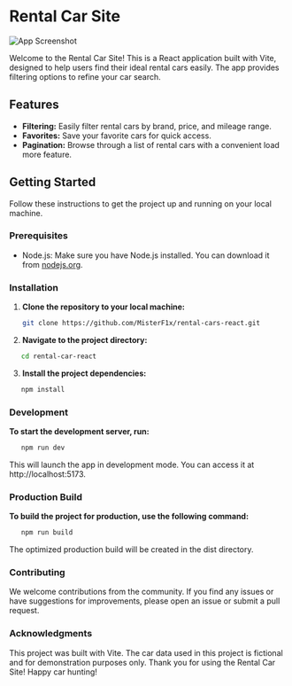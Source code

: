 # Rental Car Site

![App Screenshot](https://github.com/MisterF1x/rental-cars-react/tree/main/public/car.webp)

Welcome to the Rental Car Site! This is a React application built with Vite,
designed to help users find their ideal rental cars easily. The app provides
filtering options to refine your car search.

## Features

- **Filtering:** Easily filter rental cars by brand, price, and mileage range.
- **Favorites:** Save your favorite cars for quick access.
- **Pagination:** Browse through a list of rental cars with a convenient load
  more feature.

## Getting Started

Follow these instructions to get the project up and running on your local
machine.

### Prerequisites

- Node.js: Make sure you have Node.js installed. You can download it from
  [nodejs.org](https://nodejs.org/).

### Installation

1. **Clone the repository to your local machine:**

   ```bash
   git clone https://github.com/MisterF1x/rental-cars-react.git
   ```

2. **Navigate to the project directory:**

```bash
   cd rental-car-react
```

3. **Install the project dependencies:**

```bash
   npm install

```

### Development

**To start the development server, run:**

```bash
   npm run dev

```

This will launch the app in development mode. You can access it at
http://localhost:5173.

### Production Build

**To build the project for production, use the following command:**

```bash
   npm run build

```

The optimized production build will be created in the dist directory.

### Contributing

We welcome contributions from the community. If you find any issues or have
suggestions for improvements, please open an issue or submit a pull request.

### Acknowledgments

This project was built with Vite. The car data used in this project is fictional
and for demonstration purposes only. Thank you for using the Rental Car Site!
Happy car hunting!
